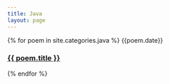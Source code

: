 ```yaml
---
title: Java
layout: page
---
```


{% for poem in site.categories.java %}
  {{poem.date}}
  <h3><a href="{{ post.url | relative_url }}">{{ poem.title }}</a></h3>
{% endfor %}
